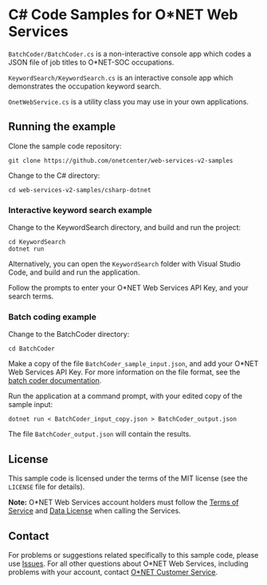 # C# Code Samples for O\*NET Web Services

`BatchCoder/BatchCoder.cs` is a non-interactive console app which codes a JSON file of job titles to O*NET-SOC occupations.

`KeywordSearch/KeywordSearch.cs` is an interactive console app which demonstrates the occupation keyword search.

`OnetWebService.cs` is a utility class you may use in your own applications.

## Running the example

Clone the sample code repository:

    git clone https://github.com/onetcenter/web-services-v2-samples

Change to the C# directory:

    cd web-services-v2-samples/csharp-dotnet

### Interactive keyword search example

Change to the KeywordSearch directory, and build and run the project:

    cd KeywordSearch
    dotnet run

Alternatively, you can open the `KeywordSearch` folder with Visual Studio Code, and build and run the application.

Follow the prompts to enter your O*NET Web Services API Key, and your search terms.

### Batch coding example

Change to the BatchCoder directory:

    cd BatchCoder

Make a copy of the file `BatchCoder_sample_input.json`, and add your O*NET Web Services API Key. For more information on the file format, see the [batch coder documentation](BatchCoder/BatchCoder_README.md).

Run the application at a command prompt, with your edited copy of the sample input:

    dotnet run < BatchCoder_input_copy.json > BatchCoder_output.json

The file `BatchCoder_output.json` will contain the results.

## License

This sample code is licensed under the terms of the MIT license (see the `LICENSE` file for details).

**Note:** O\*NET Web Services account holders must follow the [Terms of Service](https://services-beta.onetcenter.org/terms) and [Data License](https://services-beta.onetcenter.org/help/license_data) when calling the Services.

## Contact

For problems or suggestions related specifically to this sample code, please use [Issues](https://github.com/onetcenter/web-services-v2-samples/issues/). For all other questions about O\*NET Web Services, including problems with your account, contact [O\*NET Customer Service](mailto:onet@onetcenter.org).
